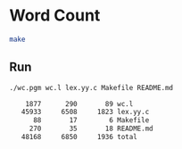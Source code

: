 # Word Count

```bash
make
```

## Run

```bash
./wc.pgm wc.l lex.yy.c Makefile README.md

    1877      290       89 wc.l
   45933     6508     1823 lex.yy.c
      88       17        6 Makefile
     270       35       18 README.md
   48168     6850     1936 total
```

